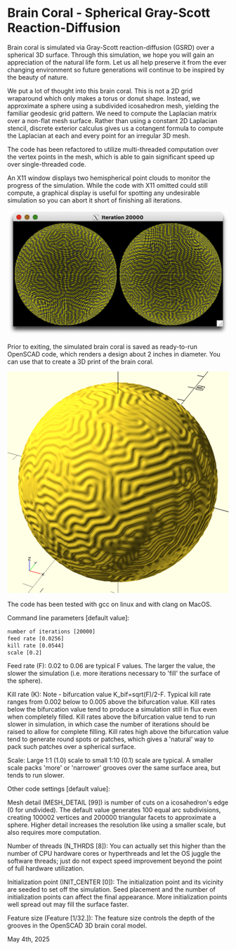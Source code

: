 # Brain Coral - Spherical Gray-Scott Reaction-Diffusion

Brain coral is simulated via Gray-Scott reaction-diffusion (GSRD) over a spherical 3D surface.  Through this simulation, we hope you will gain an appreciation of the natural life form.  Let us all help preserve it from the ever changing environment so future generations will continue to be inspired by the beauty of nature.

We put a lot of thought into this brain coral.  This is not a 2D grid wraparound which only makes a torus or donut shape.  Instead, we approximate a sphere using a subdivided icosahedron mesh, yielding the familiar geodesic grid pattern.  We need to compute the Laplacian matrix over a non-flat mesh surface.  Rather than using a constant 2D Laplacian stencil, discrete exterior calculus gives us a cotangent formula to compute the Laplacian at each and every point for an irregular 3D mesh.

The code has been refactored to utilize multi-threaded computation over the vertex points in the mesh, which is able to gain significant speed up over single-threaded code.

An X11 window displays two hemispherical point clouds to monitor the progress of the simulation.  While the code with X11 omitted could still compute, a graphical display is useful for spotting any undesirable simulation so you can abort it short of finishing all iterations.

![X11 hemispherical display of Brain Coral](./brain_coral_spherical_gsrd.c.png)

Prior to exiting, the simulated brain coral is saved as ready-to-run OpenSCAD code, which renders a design about 2 inches in diameter.  You can use that to create a 3D print of the brain coral.

![Brain Coral rendered in OpenSCAD](./brain_coral_spherical_gsrd.scad.png)

The code has been tested with gcc on linux and with clang on MacOS.

Command line parameters [default value]:

	number of iterations [20000]
	feed rate [0.0256]
	kill rate [0.0544]
	scale [0.2]

Feed rate (F): 0.02 to 0.06 are typical F values.  The larger the value, the slower the simulation (i.e. more iterations necessary to 'fill' the surface of the sphere).

Kill rate (K): Note - bifurcation value K_bif=sqrt(F)/2-F.  Typical kill rate ranges from 0.002 below to 0.005 above the bifurcation value.  Kill rates below the bifurcation value tend to produce a simulation still in flux even when completely filled.  Kill rates above the bifurcation value tend to run slower in simulation, in which case the number of iterations should be raised to allow for complete filling.  Kill rates high above the bifurcation value tend to generate round spots or patches, which gives a 'natural' way to pack such patches over a spherical surface.

Scale: Large 1:1 (1.0) scale to small 1:10 (0.1) scale are typical.  A smaller scale packs 'more' or 'narrower' grooves over the same surface area, but tends to run slower.

Other code settings [default value]:

Mesh detail (MESH_DETAIL [99]) is number of cuts on a icosahedron's edge (0 for undivided).  The default value generates 100 equal arc subdivisions, creating 100002 vertices and 200000 triangular facets to approximate a sphere.  Higher detail increases the resolution like using a smaller scale, but also requires more computation.

Number of threads (N_THRDS [8]): You can actually set this higher than the number of CPU hardware cores or hyperthreads and let the OS juggle the software threads; just do not expect speed improvement beyond the point of full hardware utilization.

Initialization point (INIT_CENTER [0]): The initialization point and its vicinity are seeded to set off the simulation.  Seed placement and the number of initialization points can affect the final appearance.  More initialization points well spread out may fill the surface faster.

Feature	size (Feature [1/32.]): The feature size controls the depth of the grooves in the OpenSCAD 3D brain coral model.


May 4th, 2025
